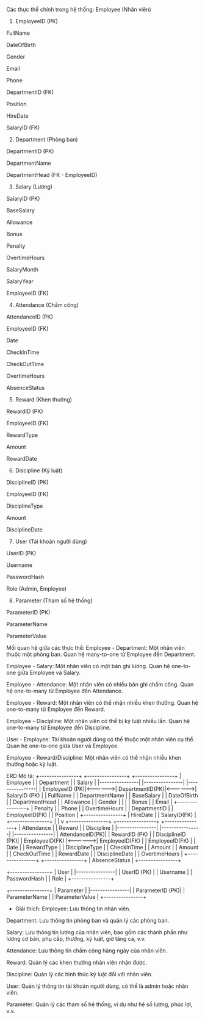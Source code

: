 ﻿Các thực thể chính trong hệ thống:
Employee (Nhân viên)

1. EmployeeID (PK)

FullName

DateOfBirth

Gender

Email

Phone

DepartmentID (FK)

Position

HireDate

SalaryID (FK)

2. Department (Phòng ban)

DepartmentID (PK)

DepartmentName

DepartmentHead (FK - EmployeeID)

3. Salary (Lương)

SalaryID (PK)

BaseSalary

Allowance

Bonus

Penalty

OvertimeHours

SalaryMonth

SalaryYear

EmployeeID (FK)

4. Attendance (Chấm công)

AttendanceID (PK)

EmployeeID (FK)

Date

CheckInTime

CheckOutTime

OvertimeHours

AbsenceStatus

5. Reward (Khen thưởng)

RewardID (PK)

EmployeeID (FK)

RewardType

Amount

RewardDate

6. Discipline (Kỷ luật)

DisciplineID (PK)

EmployeeID (FK)

DisciplineType

Amount

DisciplineDate

7. User (Tài khoản người dùng)

UserID (PK)

Username

PasswordHash

Role (Admin, Employee)

8. Parameter (Tham số hệ thống)

ParameterID (PK)

ParameterName

ParameterValue

Mối quan hệ giữa các thực thể:
Employee - Department: Một nhân viên thuộc một phòng ban. Quan hệ many-to-one từ Employee đến Department.

Employee - Salary: Một nhân viên có một bản ghi lương. Quan hệ one-to-one giữa Employee và Salary.

Employee - Attendance: Một nhân viên có nhiều bản ghi chấm công. Quan hệ one-to-many từ Employee đến Attendance.

Employee - Reward: Một nhân viên có thể nhận nhiều khen thưởng. Quan hệ one-to-many từ Employee đến Reward.

Employee - Discipline: Một nhân viên có thể bị kỷ luật nhiều lần. Quan hệ one-to-many từ Employee đến Discipline.

User - Employee: Tài khoản người dùng có thể thuộc một nhân viên cụ thể. Quan hệ one-to-one giữa User và Employee.

Employee - Reward/Discipline: Một nhân viên có thể nhận nhiều khen thưởng hoặc kỷ luật.

ERD Mô tả:
+----------------+        +----------------+        +----------------+
|   Employee     |        |   Department   |        |     Salary     |
|----------------|        |----------------|        |----------------|
| EmployeeID (PK)|<------>| DepartmentID(PK)|<------>| SalaryID (PK)  |
| FullName       |        | DepartmentName |        | BaseSalary     |
| DateOfBirth    |        | DepartmentHead |        | Allowance      |
| Gender         |        |                |        | Bonus          |
| Email          |        +----------------+        | Penalty        |
| Phone          |                                  | OvertimeHours  |
| DepartmentID   |                                  | EmployeeID(FK) |
| Position       |                                  +----------------+
| HireDate       |
| SalaryID(FK)   |
+----------------+
       |
       | 
       v
+----------------+        +----------------+        +----------------+
|   Attendance   |        |     Reward     |        |   Discipline   |
|----------------|        |----------------|        |----------------|
| AttendanceID(PK)|       | RewardID (PK)  |        | DisciplineID (PK)|
| EmployeeID(FK) |<------>| EmployeeID(FK) |        | EmployeeID(FK)  |
| Date           |        | RewardType     |        | DisciplineType  |
| CheckInTime    |        | Amount         |        | Amount          |
| CheckOutTime   |        | RewardDate     |        | DisciplineDate  |
| OvertimeHours  |        +----------------+        +----------------+
| AbsenceStatus  |
+----------------+

+----------------+
|      User      |
|----------------|
| UserID (PK)    |
| Username       |
| PasswordHash   |
| Role           |
+----------------+

+----------------+
|   Parameter    |
|----------------|
| ParameterID (PK)|
| ParameterName  |
| ParameterValue |
+----------------+

* Giải thích: 
Employee: Lưu thông tin nhân viên.

Department: Lưu thông tin phòng ban và quản lý các phòng ban.

Salary: Lưu thông tin lương của nhân viên, bao gồm các thành phần như lương cơ bản, phụ cấp, thưởng, kỷ luật, giờ tăng ca, v.v.

Attendance: Lưu thông tin chấm công hàng ngày của nhân viên.

Reward: Quản lý các khen thưởng nhân viên nhận được.

Discipline: Quản lý các hình thức kỷ luật đối với nhân viên.

User: Quản lý thông tin tài khoản người dùng, có thể là admin hoặc nhân viên.

Parameter: Quản lý các tham số hệ thống, ví dụ như hệ số lương, phúc lợi, v.v.